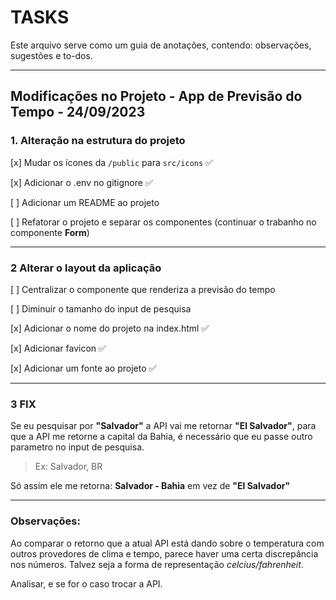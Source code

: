 # TASKS

Este arquivo serve como um guia de anotações, contendo: observações, sugestões e to-dos.

---

## Modificações no Projeto - App de Previsão do Tempo - 24/09/2023

### 1. Alteração na estrutura do projeto

[x] Mudar os ícones da <code>/public</code> para <code>src/icons</code> ✅

[x] Adicionar o .env no gitignore ✅

[ ] Adicionar um README ao projeto

[ ] Refatorar o projeto e separar os componentes (continuar o trabanho no componente **Form**)

---

### 2 Alterar o layout da aplicação

[ ] Centralizar o componente que renderiza a previsão do tempo

[ ] Diminuir o tamanho do input de pesquisa

[x] Adicionar o nome do projeto na index.html ✅

[x] Adicionar favicon ✅

[x] Adicionar um fonte ao projeto ✅

---

### 3 FIX

Se eu pesquisar por **"Salvador"** a API vai me retornar **"El Salvador"**, para que a API me retorne a capital da Bahia, é necessário que eu passe outro parametro no input de pesquisa.
> Ex: Salvador, BR

Só assim ele me retorna: **Salvador - Bahia** em vez de **"El Salvador"**

---

### **Observações**: 

Ao comparar o retorno que a atual API está dando sobre o temperatura com outros provedores de clima e tempo, parece haver uma certa discrepância nos números. Talvez seja a forma de representação *celcius/fahrenheit*.

Analisar, e se for o caso trocar a API.